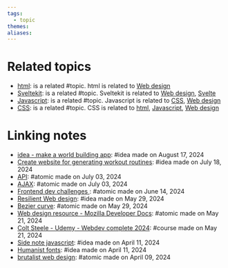 ```yaml
---  
tags:  
  - topic  
themes:   
aliases:   
---  
```

# Related topics  
- [html](./html.md): is a related #topic. html is related to [Web design](Web%20design.md)  
- [Sveltekit](./Sveltekit.md): is a related #topic. Sveltekit is related to [Web design](Web%20design.md), [Svelte](./Svelte.md)  
- [Javascript](./Javascript.md): is a related #topic. Javascript is related to [CSS](./CSS.md), [Web design](Web%20design.md)  
- [CSS](./CSS.md): is a related #topic. CSS is related to [html](./html.md), [Javascript](./Javascript.md), [Web design](Web%20design.md)  
  
# Linking notes  
- [idea - make a world building app](../Ideas/idea%20-%20make%20a%20world%20building%20app.md): #idea made on August 17, 2024  
- [Create website for generating workout routines](../Ideas/Create%20website%20for%20generating%20workout%20routines.md): #idea made on July 18, 2024  
- [API](./API.md): #atomic made on July 03, 2024  
- [AJAX](./AJAX.md): #atomic made on July 03, 2024  
- [Frontend dev challenges ](./Frontend%20dev%20challenges.md): #atomic made on June 14, 2024  
- [Resilient Web design](../Ideas/Resilient%20Web%20design.md): #idea made on May 29, 2024  
- [Bezier curve](./Bezier%20curve.md): #atomic made on May 29, 2024  
- [Web design resource - Mozilla Developer Docs](./Web%20design%20resource%20-%20Mozilla%20Developer%20Docs.md): #atomic made on May 21, 2024  
- [Colt Steele - Udemy - Webdev complete 2024](../Courses/Colt%20Steele%20-%20Udemy%20-%20Webdev%20complete%202024.md): #course made on May 21, 2024  
- [Side note javascript](../Ideas/Side%20note%20javascript.md): #idea made on April 11, 2024  
- [Humanist fonts](../Ideas/Humanist%20fonts.md): #idea made on April 11, 2024  
- [brutalist web design](./brutalist%20web%20design.md): #atomic made on April 09, 2024  
